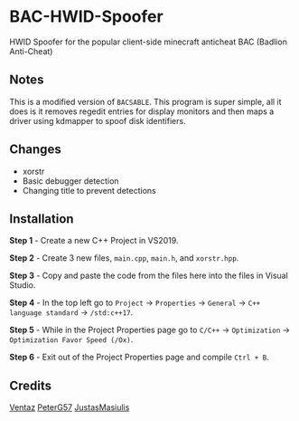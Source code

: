 # BAC-HWID-Spoofer
HWID Spoofer for the popular client-side minecraft anticheat BAC (Badlion Anti-Cheat)

## Notes
This is a modified version of `BACSABLE`. This program is super simple, all it does is it removes regedit entries for display monitors and then maps a driver using kdmapper to spoof disk identifiers. 

## Changes
- xorstr 
- Basic debugger detection
- Changing title to prevent detections


## Installation
**Step 1** - Create a new C++ Project in VS2019.

**Step 2** - Create 3 new files, `main.cpp`, `main.h`, and `xorstr.hpp`.

**Step 3** - Copy and paste the code from the files here into the files in Visual Studio.

**Step 4** - In the top left go to `Project` -> `Properties` -> `General` -> `C++ language standard` -> `/std:c++17`.

**Step 5** - While in the Project Properties page go to `C/C++` -> `Optimization` -> `Optimization Favor Speed (/Ox)`.

**Step 6** - Exit out of the Project Properties page and compile `Ctrl + B`.

## Credits
[Ventaz](https://github.com/Ventaz/) 
[PeterG57](https://github.com/PeterG57/BACSABLE) 
[JustasMasiulis](https://github.com/JustasMasiulis/xorstr)

